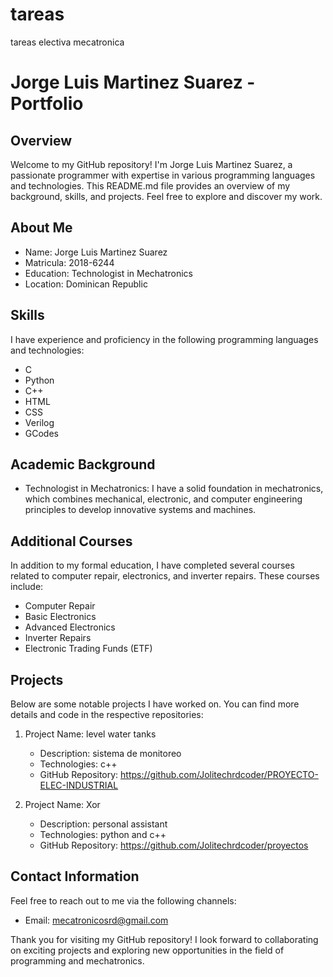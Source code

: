 # tareas
tareas electiva mecatronica
# Jorge Luis Martinez Suarez - Portfolio

## Overview
Welcome to my GitHub repository! I'm Jorge Luis Martinez Suarez, a passionate programmer with expertise in various programming languages and technologies. This README.md file provides an overview of my background, skills, and projects. Feel free to explore and discover my work.

## About Me
- Name: Jorge Luis Martinez Suarez
- Matricula: 2018-6244
- Education: Technologist in Mechatronics
- Location: Dominican Republic

## Skills
I have experience and proficiency in the following programming languages and technologies:

- C
- Python
- C++
- HTML
- CSS
- Verilog
- GCodes

## Academic Background
- Technologist in Mechatronics: I have a solid foundation in mechatronics, which combines mechanical, electronic, and computer engineering principles to develop innovative systems and machines.

## Additional Courses
In addition to my formal education, I have completed several courses related to computer repair, electronics, and inverter repairs. These courses include:
- Computer Repair
- Basic Electronics
- Advanced Electronics
- Inverter Repairs
- Electronic Trading Funds (ETF)

## Projects
Below are some notable projects I have worked on. You can find more details and code in the respective repositories:

1. Project Name: level water tanks
   - Description: sistema de monitoreo 
   - Technologies: c++
   - GitHub Repository: https://github.com/Jolitechrdcoder/PROYECTO-ELEC-INDUSTRIAL

2. Project Name: Xor
   - Description: personal assistant
   - Technologies: python and c++
   - GitHub Repository: https://github.com/Jolitechrdcoder/proyectos



## Contact Information
Feel free to reach out to me via the following channels:

- Email: mecatronicosrd@gmail.com

Thank you for visiting my GitHub repository! I look forward to collaborating on exciting projects and exploring new opportunities in the field of programming and mechatronics.

